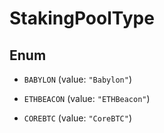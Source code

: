 

# StakingPoolType

## Enum


* `BABYLON` (value: `"Babylon"`)

* `ETHBEACON` (value: `"ETHBeacon"`)

* `COREBTC` (value: `"CoreBTC"`)



